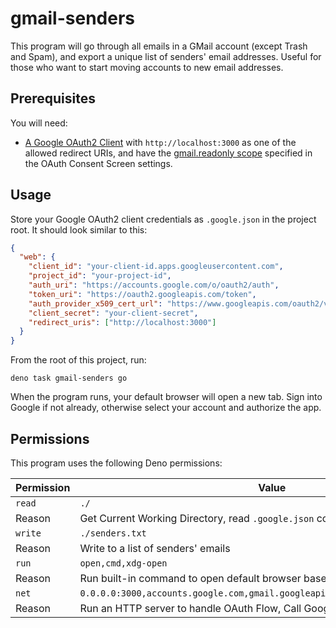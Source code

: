 # gmail-senders

This program will go through all emails in a GMail account (except Trash and Spam), and export a unique list of senders'
email addresses. Useful for those who want to start moving accounts to new email addresses.

## Prerequisites

You will need:

- [A Google OAuth2 Client](https://developers.google.com/identity/protocols/oauth2/web-server) with
  `http://localhost:3000` as one of the allowed redirect URIs, and have the
  [gmail.readonly scope](https://developers.google.com/identity/protocols/oauth2/scopes) specified in the OAuth Consent
  Screen settings.

## Usage

Store your Google OAuth2 client credentials as `.google.json` in the project root. It should look similar to this:

```json
{
  "web": {
    "client_id": "your-client-id.apps.googleusercontent.com",
    "project_id": "your-project-id",
    "auth_uri": "https://accounts.google.com/o/oauth2/auth",
    "token_uri": "https://oauth2.googleapis.com/token",
    "auth_provider_x509_cert_url": "https://www.googleapis.com/oauth2/v1/certs",
    "client_secret": "your-client-secret",
    "redirect_uris": ["http://localhost:3000"]
  }
}
```

From the root of this project, run:

```shell
deno task gmail-senders go
```

When the program runs, your default browser will open a new tab. Sign into Google if not already, otherwise select your
account and authorize the app.

## Permissions

This program uses the following Deno permissions:

| Permission | Value                                                                         |
| ---------- | ----------------------------------------------------------------------------- |
| `read`     | `./`                                                                          |
| Reason     | Get Current Working Directory, read `.google.json` config file                |
| `write`    | `./senders.txt`                                                               |
| Reason     | Write to a list of senders' emails                                            |
| `run`      | `open,cmd,xdg-open`                                                           |
| Reason     | Run built-in command to open default browser based on OS                      |
| `net`      | `0.0.0.0:3000,accounts.google.com,gmail.googleapis.com,oauth2.googleapis.com` |
| Reason     | Run an HTTP server to handle OAuth Flow, Call Google APIs                     |
